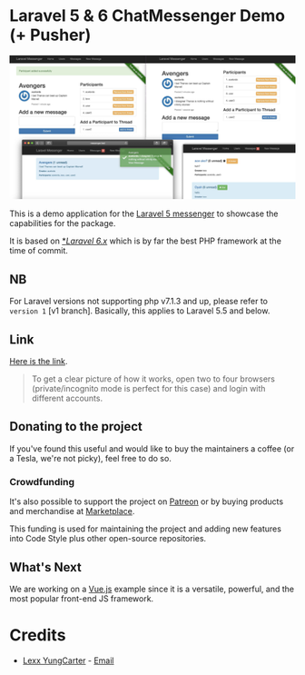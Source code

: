 # Laravel 5 & 6 ChatMessenger Demo (+ Pusher)

![Screenshot](acelords-messenger.jpg?raw=true "Screenshot")

This is a demo application for the [Laravel 5 messenger](https://github.com/lexxyungcarter/laravel-5-messenger) to showcase the capabilities for the package.

It is based on [**Laravel 6.x*](https://laravel.com) which is by far the best PHP framework at the time of commit.

## NB
For Laravel versions not supporting php v7.1.3 and up, please refer to `version 1` [v1 branch]. Basically, this applies to Laravel 5.5 and below.

## Link

[Here is the link](https://messenger.acelords.space).
> To get a clear picture of how it works, open two to four browsers (private/incognito mode is perfect for this case) and login with different accounts.

## Donating to the project
If you've found this useful and would like to buy the maintainers a coffee (or a Tesla, we're not picky), feel free to do so.

### Crowdfunding
It's also possible to support the project on [Patreon](https://www.patreon.com/lexxyungcarter) or by buying products and merchandise at [Marketplace](https://store.acelords.space).

This funding is used for maintaining the project and adding new features into Code Style plus other open-source repositories.

## What's Next

We are working on a [Vue.js](https://vuejs.org) example since it is a versatile, powerful, and the most popular front-end JS framework.

# Credits
- [Lexx YungCarter](https://github.com/lexxyungcarter/)  - [Email](mailto:lexxyungcarter@gmail.com)
